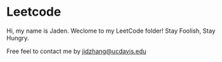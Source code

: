 # Leetcode

Hi, my name is Jaden. Weclome to my LeetCode folder!
Stay Foolish, Stay Hungry.

Free feel to contact me by jidzhang@ucdavis.edu
